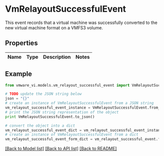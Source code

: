 # VmRelayoutSuccessfulEvent

This event records that a virtual machine was successfully converted to the new virtual machine format on a VMFS3 volume. 

## Properties
Name | Type | Description | Notes
------------ | ------------- | ------------- | -------------

## Example

```python
from vmware_vi.models.vm_relayout_successful_event import VmRelayoutSuccessfulEvent

# TODO update the JSON string below
json = "{}"
# create an instance of VmRelayoutSuccessfulEvent from a JSON string
vm_relayout_successful_event_instance = VmRelayoutSuccessfulEvent.from_json(json)
# print the JSON string representation of the object
print VmRelayoutSuccessfulEvent.to_json()

# convert the object into a dict
vm_relayout_successful_event_dict = vm_relayout_successful_event_instance.to_dict()
# create an instance of VmRelayoutSuccessfulEvent from a dict
vm_relayout_successful_event_form_dict = vm_relayout_successful_event.from_dict(vm_relayout_successful_event_dict)
```
[[Back to Model list]](../README.md#documentation-for-models) [[Back to API list]](../README.md#documentation-for-api-endpoints) [[Back to README]](../README.md)


